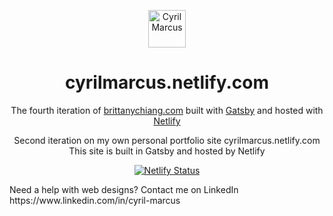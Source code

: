 <p align="center">
  <a href="https://www.linkedin.com/in/cyril-marcus/">
    <img alt="Cyril Marcus" src="src/images/favicon.ico" width="60" />
  </a>
</p>
<h1 align="center">
  cyrilmarcus.netlify.com
</h1>

<p align="center">
  The fourth iteration of <a href="https://brittanychiang.com" target="_blank">brittanychiang.com</a> built with <a href="https://www.gatsbyjs.org/" target="_blank">Gatsby</a> and hosted with <a href="https://www.netlify.com/" target="_blank">Netlify</a>
</p>

<p align="center">
  Second iteration on my own personal portfolio site
<a align="center href="https://cyrilmarcus.netlify.com/" target="_blank">
 cyrilmarcus.netlify.com </a>
 This site is built in Gatsby and hosted by Netlify
</p>
<p align="center">
  <a href="https://app.netlify.com/sites/cyrilmarcus/deploys" target="_blank">
    <img src="https://api.netlify.com/api/v1/badges/2ad70956-0d4f-48c3-89d9-12b59aa95369/deploy-status" alt="Netlify Status" />
  </a>
</p>
Need a help with web designs? Contact me on LinkedIn https://www.linkedin.com/in/cyril-marcus
